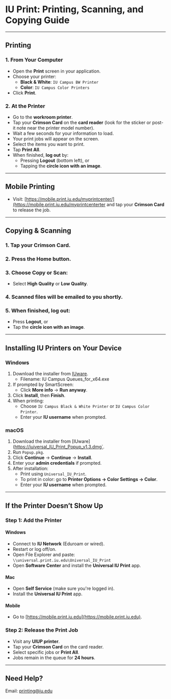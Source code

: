 # IU Print: Printing, Scanning, and Copying Guide

---

## Printing

### 1. From Your Computer

- Open the **Print** screen in your application.
- Choose your printer:
  - **Black & White**: `IU Campus BW Printer`
  - **Color**: `IU Campus Color Printers`
- Click **Print**.

### 2. At the Printer

- Go to the **workroom printer**.
- Tap your **Crimson Card** on the **card reader** (look for the sticker or post-it note near the printer model number).
- Wait a few seconds for your information to load.
- Your print jobs will appear on the screen.
- Select the items you want to print.
- Tap **Print All**.
- When finished, **log out** by:
  - Pressing **Logout** (bottom left), or
  - Tapping the **circle icon with an image**.

---

## Mobile Printing

- Visit: [https://mobile.print.iu.edu/myprintcenter/](https://mobile.print.iu.edu/myprintcenterter and tap your **Crimson Card** to release the job.

---

## Copying & Scanning

### 1. Tap your **Crimson Card**.

### 2. Press the **Home** button.

### 3. Choose **Copy** or **Scan**:

- Select **High Quality** or **Low Quality**.

### 4. Scanned files will be emailed to you shortly.

### 5. When finished, **log out**:

- Press **Logout**, or
- Tap the **circle icon with an image**.

---

## Installing IU Printers on Your Device

### Windows

1. Download the installer from [IUware](https://iuware.iu.edu/Windows/List/7/Titles/25).
   - Filename: IU Campus Queues_for_x64.exe
2. If prompted by SmartScreen:
   - Click **More info** → **Run anyway**.
3. Click **Install**, then **Finish**.
4. When printing:
   - Choose `IU Campus Black & White Printer` or `IU Campus Color Printer`.
   - Enter your **IU username** when prompted.

### macOS

1. Download the installer from [IUware](https://iuiversal_IU_Print_Popup_v1.3.dmg`.
2. Run `Popup.pkg`.
3. Click **Continue** → **Continue** → **Install**.
4. Enter your **admin credentials** if prompted.
5. After installation:
   - Print using `Universal_IU_Print`.
   - To print in color: go to **Printer Options → Color Settings → Color**.
   - Enter your **IU username** when prompted.

---

## If the Printer Doesn’t Show Up

### Step 1: Add the Printer

#### Windows

- Connect to **IU Network** (Eduroam or wired).
- Restart or log off/on.
- Open File Explorer and paste:  
  `\\universal.print.iu.edu\Universal_IU_Print`
- Open **Software Center** and install the **Universal IU Print** app.

#### Mac

- Open **Self Service** (make sure you're logged in).
- Install the **Universal IU Print** app.

#### Mobile

- Go to [https://mobile.print.iu.edu](https://mobile.print.iu.edu).

### Step 2: Release the Print Job

- Visit any **UIUP printer**.
- Tap your **Crimson Card** on the card reader.
- Select specific jobs or **Print All**.
- Jobs remain in the queue for **24 hours**.

---

## Need Help?

Email: [printing@iu.edu](mailto:printing@iu.edu)